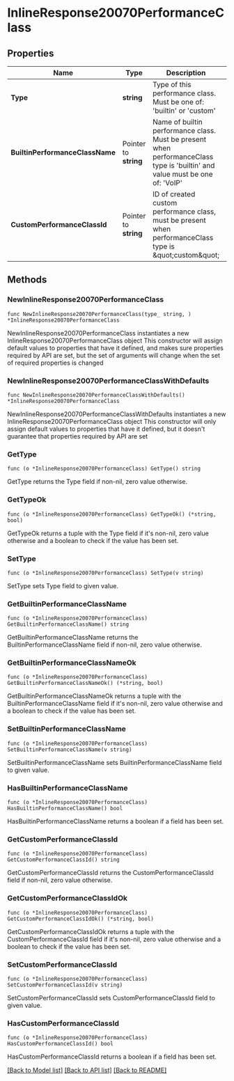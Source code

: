 # InlineResponse20070PerformanceClass

## Properties

Name | Type | Description | Notes
------------ | ------------- | ------------- | -------------
**Type** | **string** | Type of this performance class. Must be one of: &#39;builtin&#39; or &#39;custom&#39; | 
**BuiltinPerformanceClassName** | Pointer to **string** | Name of builtin performance class. Must be present when performanceClass type is &#39;builtin&#39; and value must be one of: &#39;VoIP&#39; | [optional] 
**CustomPerformanceClassId** | Pointer to **string** | ID of created custom performance class, must be present when performanceClass type is \&quot;custom\&quot; | [optional] 

## Methods

### NewInlineResponse20070PerformanceClass

`func NewInlineResponse20070PerformanceClass(type_ string, ) *InlineResponse20070PerformanceClass`

NewInlineResponse20070PerformanceClass instantiates a new InlineResponse20070PerformanceClass object
This constructor will assign default values to properties that have it defined,
and makes sure properties required by API are set, but the set of arguments
will change when the set of required properties is changed

### NewInlineResponse20070PerformanceClassWithDefaults

`func NewInlineResponse20070PerformanceClassWithDefaults() *InlineResponse20070PerformanceClass`

NewInlineResponse20070PerformanceClassWithDefaults instantiates a new InlineResponse20070PerformanceClass object
This constructor will only assign default values to properties that have it defined,
but it doesn't guarantee that properties required by API are set

### GetType

`func (o *InlineResponse20070PerformanceClass) GetType() string`

GetType returns the Type field if non-nil, zero value otherwise.

### GetTypeOk

`func (o *InlineResponse20070PerformanceClass) GetTypeOk() (*string, bool)`

GetTypeOk returns a tuple with the Type field if it's non-nil, zero value otherwise
and a boolean to check if the value has been set.

### SetType

`func (o *InlineResponse20070PerformanceClass) SetType(v string)`

SetType sets Type field to given value.


### GetBuiltinPerformanceClassName

`func (o *InlineResponse20070PerformanceClass) GetBuiltinPerformanceClassName() string`

GetBuiltinPerformanceClassName returns the BuiltinPerformanceClassName field if non-nil, zero value otherwise.

### GetBuiltinPerformanceClassNameOk

`func (o *InlineResponse20070PerformanceClass) GetBuiltinPerformanceClassNameOk() (*string, bool)`

GetBuiltinPerformanceClassNameOk returns a tuple with the BuiltinPerformanceClassName field if it's non-nil, zero value otherwise
and a boolean to check if the value has been set.

### SetBuiltinPerformanceClassName

`func (o *InlineResponse20070PerformanceClass) SetBuiltinPerformanceClassName(v string)`

SetBuiltinPerformanceClassName sets BuiltinPerformanceClassName field to given value.

### HasBuiltinPerformanceClassName

`func (o *InlineResponse20070PerformanceClass) HasBuiltinPerformanceClassName() bool`

HasBuiltinPerformanceClassName returns a boolean if a field has been set.

### GetCustomPerformanceClassId

`func (o *InlineResponse20070PerformanceClass) GetCustomPerformanceClassId() string`

GetCustomPerformanceClassId returns the CustomPerformanceClassId field if non-nil, zero value otherwise.

### GetCustomPerformanceClassIdOk

`func (o *InlineResponse20070PerformanceClass) GetCustomPerformanceClassIdOk() (*string, bool)`

GetCustomPerformanceClassIdOk returns a tuple with the CustomPerformanceClassId field if it's non-nil, zero value otherwise
and a boolean to check if the value has been set.

### SetCustomPerformanceClassId

`func (o *InlineResponse20070PerformanceClass) SetCustomPerformanceClassId(v string)`

SetCustomPerformanceClassId sets CustomPerformanceClassId field to given value.

### HasCustomPerformanceClassId

`func (o *InlineResponse20070PerformanceClass) HasCustomPerformanceClassId() bool`

HasCustomPerformanceClassId returns a boolean if a field has been set.


[[Back to Model list]](../README.md#documentation-for-models) [[Back to API list]](../README.md#documentation-for-api-endpoints) [[Back to README]](../README.md)


